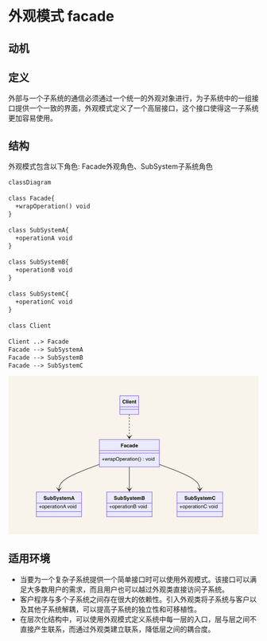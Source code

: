 # 外观模式 facade
## 动机

## 定义
外部与一个子系统的通信必须通过一个统一的外观对象进行，为子系统中的一组接口提供一个一致的界面，外观模式定义了一个高层接口，这个接口使得这一子系统更加容易使用。

## 结构
外观模式包含以下角色: Facade外观角色、SubSystem子系统角色

```mermaid
classDiagram

class Facade{
  +wrapOperation() void
}

class SubSystemA{
  +operationA void
}

class SubSystemB{
  +operationB void
}

class SubSystemC{
  +operationC void
}

class Client

Client ..> Facade
Facade --> SubSystemA
Facade --> SubSystemB
Facade --> SubSystemC
```

![facade](../../img/facade.png)

## 适用环境
- 当要为一个复杂子系统提供一个简单接口时可以使用外观模式。该接口可以满足大多数用户的需求，而且用户也可以越过外观类直接访问子系统。
- 客户程序与多个子系统之间存在很大的依赖性。引入外观类将子系统与客户以及其他子系统解耦，可以提高子系统的独立性和可移植性。
- 在层次化结构中，可以使用外观模式定义系统中每一层的入口，层与层之间不直接产生联系，而通过外观类建立联系，降低层之间的耦合度。